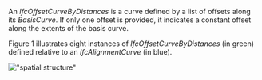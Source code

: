 An _IfcOffsetCurveByDistances_ is a curve defined by a list of offsets along its _BasisCurve_. If only one offset is provided, it indicates a constant offset along the extents of the basis curve.

Figure 1 illustrates eight instances of _IfcOffsetCurveByDistances_ (in green) defined relative to an _IfcAlignmentCurve_ (in blue).

!["spatial structure"](../../../figures/ifcoffsetcurvebydistances.png "Figure 1 &mdash; Offset curve by distances")